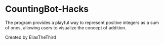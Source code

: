# CountingBot-Hacks
The program provides a playful way to represent positive integers as a sum of ones, allowing users to visualize the concept of addition.

Created by EliasTheThird
